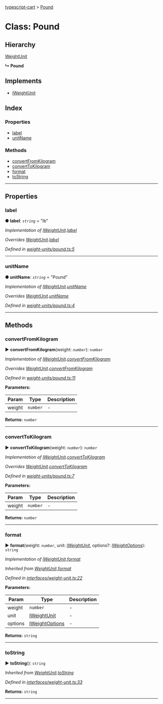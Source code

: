 [typescript-cart](../README.md) > [Pound](../classes/pound.md)



# Class: Pound

## Hierarchy


 [WeightUnit](weightunit.md)

**↳ Pound**







## Implements

* [IWeightUnit](../interfaces/iweightunit.md)

## Index

### Properties

* [label](pound.md#label)
* [unitName](pound.md#unitname)


### Methods

* [convertFromKilogram](pound.md#convertfromkilogram)
* [convertToKilogram](pound.md#converttokilogram)
* [format](pound.md#format)
* [toString](pound.md#tostring)



---
## Properties
<a id="label"></a>

###  label

**●  label**:  *`string`*  = "lb"

*Implementation of [IWeightUnit](../interfaces/iweightunit.md).[label](../interfaces/iweightunit.md#label)*

*Overrides [WeightUnit](weightunit.md).[label](weightunit.md#label)*

*Defined in [weight-units/pound.ts:5](https://github.com/FlareMind/typescript-cart/blob/b9c0f4d/src/weight-units/pound.ts#L5)*





___

<a id="unitname"></a>

###  unitName

**●  unitName**:  *`string`*  = "Pound"

*Implementation of [IWeightUnit](../interfaces/iweightunit.md).[unitName](../interfaces/iweightunit.md#unitname)*

*Overrides [WeightUnit](weightunit.md).[unitName](weightunit.md#unitname)*

*Defined in [weight-units/pound.ts:4](https://github.com/FlareMind/typescript-cart/blob/b9c0f4d/src/weight-units/pound.ts#L4)*





___


## Methods
<a id="convertfromkilogram"></a>

###  convertFromKilogram

► **convertFromKilogram**(weight: *`number`*): `number`



*Implementation of [IWeightUnit](../interfaces/iweightunit.md).[convertFromKilogram](../interfaces/iweightunit.md#convertfromkilogram)*

*Overrides [WeightUnit](weightunit.md).[convertFromKilogram](weightunit.md#convertfromkilogram)*

*Defined in [weight-units/pound.ts:11](https://github.com/FlareMind/typescript-cart/blob/b9c0f4d/src/weight-units/pound.ts#L11)*



**Parameters:**

| Param | Type | Description |
| ------ | ------ | ------ |
| weight | `number`   |  - |





**Returns:** `number`





___

<a id="converttokilogram"></a>

###  convertToKilogram

► **convertToKilogram**(weight: *`number`*): `number`



*Implementation of [IWeightUnit](../interfaces/iweightunit.md).[convertToKilogram](../interfaces/iweightunit.md#converttokilogram)*

*Overrides [WeightUnit](weightunit.md).[convertToKilogram](weightunit.md#converttokilogram)*

*Defined in [weight-units/pound.ts:7](https://github.com/FlareMind/typescript-cart/blob/b9c0f4d/src/weight-units/pound.ts#L7)*



**Parameters:**

| Param | Type | Description |
| ------ | ------ | ------ |
| weight | `number`   |  - |





**Returns:** `number`





___

<a id="format"></a>

###  format

► **format**(weight: *`number`*, unit: *[IWeightUnit](../interfaces/iweightunit.md)*, options?: *[IWeightOptions](../interfaces/iweightoptions.md)*): `string`



*Implementation of [IWeightUnit](../interfaces/iweightunit.md).[format](../interfaces/iweightunit.md#format)*

*Inherited from [WeightUnit](weightunit.md).[format](weightunit.md#format)*

*Defined in [interfaces/weight-unit.ts:22](https://github.com/FlareMind/typescript-cart/blob/b9c0f4d/src/interfaces/weight-unit.ts#L22)*



**Parameters:**

| Param | Type | Description |
| ------ | ------ | ------ |
| weight | `number`   |  - |
| unit | [IWeightUnit](../interfaces/iweightunit.md)   |  - |
| options | [IWeightOptions](../interfaces/iweightoptions.md)   |  - |





**Returns:** `string`





___

<a id="tostring"></a>

###  toString

► **toString**(): `string`



*Inherited from [WeightUnit](weightunit.md).[toString](weightunit.md#tostring)*

*Defined in [interfaces/weight-unit.ts:33](https://github.com/FlareMind/typescript-cart/blob/b9c0f4d/src/interfaces/weight-unit.ts#L33)*





**Returns:** `string`





___


